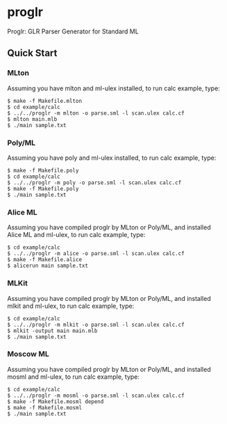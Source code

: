 # proglr

Proglr: GLR Parser Generator for Standard ML

## Quick Start

### MLton

Assuming you have mlton and ml-ulex installed, to run calc example, type:

```
$ make -f Makefile.mlton
$ cd example/calc
$ ../../proglr -m mlton -o parse.sml -l scan.ulex calc.cf
$ mlton main.mlb
$ ./main sample.txt
```

### Poly/ML

Assuming you have poly and ml-ulex installed, to run calc example, type:

```
$ make -f Makefile.poly
$ cd example/calc
$ ../../proglr -m poly -o parse.sml -l scan.ulex calc.cf
$ make -f Makefile.poly
$ ./main sample.txt
```

### Alice ML

Assuming you have compiled proglr by MLton or Poly/ML,
and installed Alice ML and ml-ulex, to run calc example, type:

```
$ cd example/calc
$ ../../proglr -m alice -o parse.sml -l scan.ulex calc.cf
$ make -f Makefile.alice
$ alicerun main sample.txt
```

### MLKit

Assuming you have compiled proglr by MLton or Poly/ML,
and installed mlkit and ml-ulex, to run calc example, type:

```
$ cd example/calc
$ ../../proglr -m mlkit -o parse.sml -l scan.ulex calc.cf
$ mlkit -output main main.mlb
$ ./main sample.txt
```

### Moscow ML

Assuming you have compiled proglr by MLton or Poly/ML,
and installed mosml and ml-ulex, to run calc example, type:

```
$ cd example/calc
$ ../../proglr -m mosml -o parse.sml -l scan.ulex calc.cf
$ make -f Makefile.mosml depend
$ make -f Makefile.mosml
$ ./main sample.txt
```
